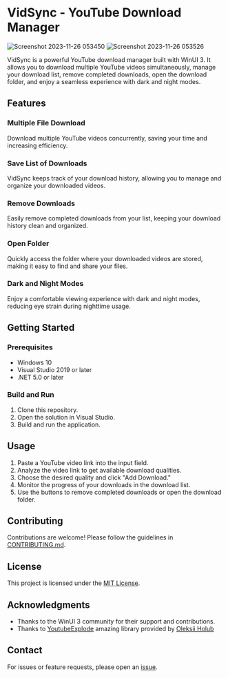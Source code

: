 # VidSync - YouTube Download Manager
![Screenshot 2023-11-26 053450](https://github.com/manusoft/Youtube-Downloader/assets/83714923/b6929ffa-7464-49d2-a88a-96d7630c847d)
![Screenshot 2023-11-26 053526](https://github.com/manusoft/Youtube-Downloader/assets/83714923/4d1ff01a-6883-4bf6-895c-70612d0163e4)

VidSync is a powerful YouTube download manager built with WinUI 3. It allows you to download multiple YouTube videos simultaneously, manage your download list, remove completed downloads, open the download folder, and enjoy a seamless experience with dark and night modes.

## Features

### Multiple File Download
Download multiple YouTube videos concurrently, saving your time and increasing efficiency.

### Save List of Downloads
VidSync keeps track of your download history, allowing you to manage and organize your downloaded videos.

### Remove Downloads
Easily remove completed downloads from your list, keeping your download history clean and organized.

### Open Folder
Quickly access the folder where your downloaded videos are stored, making it easy to find and share your files.

### Dark and Night Modes
Enjoy a comfortable viewing experience with dark and night modes, reducing eye strain during nighttime usage.

## Getting Started

### Prerequisites
- Windows 10
- Visual Studio 2019 or later
- .NET 5.0 or later

### Build and Run
1. Clone this repository.
2. Open the solution in Visual Studio.
3. Build and run the application.

## Usage

1. Paste a YouTube video link into the input field.
2. Analyze the video link to get available download qualities.
3. Choose the desired quality and click "Add Download."
4. Monitor the progress of your downloads in the download list.
5. Use the buttons to remove completed downloads or open the download folder.

## Contributing

Contributions are welcome! Please follow the guidelines in [CONTRIBUTING.md](CONTRIBUTING.md).

## License

This project is licensed under the [MIT License](LICENSE.txt).

## Acknowledgments

- Thanks to the WinUI 3 community for their support and contributions.
- Thanks to [YoutubeExplode](https://github.com/Tyrrrz/YoutubeExplode) amazing library provided by [Oleksii Holub](https://github.com/Tyrrrz)

## Contact

For issues or feature requests, please open an [issue](https://github.com/manusoft/Youtube-Downloader/issues).
